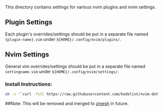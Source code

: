 This directory contains settings for various nvim plugins and nvim settings.

## Plugin Settings
Each plugin's overrides/settings should be put in a separate file named `{plugin-name}.vim` under `${HOME}/.config/nvim/plugins/`.
## Nvim Settings
General vim overrides/settings should be put in a separate file named `settingname.vim` under `${HOME}/.config/nvim/settings/`.

### Install Instructions:
```bash
sh -c "`curl -fsSl https://raw.githubusercontent.com/kodelint/nvim-dotfiles/master/install_nvim.sh`"
```
##Note:
This will be removed and merged to [zmesh](https://github.com/git4sroy/zmesh.git) in future.
